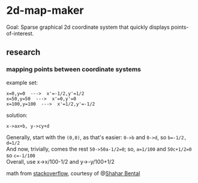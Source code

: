 # 2d-map-maker
Goal: Sparse graphical 2d coordinate system that quickly displays points-of-interest.

## research
### mapping points between coordinate systems

example set:
```
x=0,y=0  --->  x'=-1/2,y'=1/2
x=50,y=50  --->  x'=0,y'=0
x=100,y=100  --->  x'=1/2,y'=-1/2
```

solution:
```
x->ax+b, y->cy+d
```
Generally, start with the `(0,0)`, as that's easier: `0->b` and `0->d`, so `b=-1/2, d=1/2`  
And now, trivially, comes the rest `50->50a-1/2=0`; so, `a=1/100` and `50c+1/2=0` so `c=-1/100`  
Overall, use x->x/100-1/2 and y->-y/100+1/2

math from [stackoverflow](https://stackoverflow.com/questions/42682303/how-to-map-2d-point-from-one-coordinate-system-to-another), courtesy of @[Shahar Bental](https://stackoverflow.com/users/7343252/shahar-bental)
